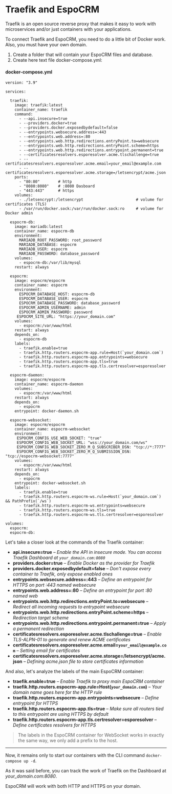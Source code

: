 # Traefik and EspoCRM

Traefik is an open source reverse proxy that makes it easy to work with microservices and/or just containers with your applications.

To connect Traefik and EspoCRM, you need to do a little bit of Docker work. Also, you must have your own domain.

1. Create a folder that will contain your EspoCRM files and database.
2. Create here text file docker-compose.yml:

#### docker-compose.yml

```
version: "3.9"

services:

  traefik:
    image: traefik:latest
    container_name: traefik
    command:
      - --api.insecure=true
      - --providers.docker=true
      - --providers.docker.exposedbydefault=false
      - --entrypoints.websecure.address=:443
      - --entrypoints.web.address=:80
      - --entrypoints.web.http.redirections.entryPoint.to=websecure
      - --entrypoints.web.http.redirections.entryPoint.scheme=https
      - --entrypoints.web.http.redirections.entrypoint.permanent=true
      - --certificatesresolvers.esporesolver.acme.tlschallenge=true
      - --certificatesresolvers.esporesolver.acme.email=your_email@example.com
      - --certificatesresolvers.esporesolver.acme.storage=/letsencrypt/acme.json
    ports:
      - "80:80"        # http
      - "8080:8080"    # :8080 Dasboard
      - "443:443"      # https
    volumes:
      - ./letsencrypt:/letsencrypt                       # volume for certificates (TLS)
      - /var/run/docker.sock:/var/run/docker.sock:ro     # volume for Docker admin

  espocrm-db:
    image: mariadb:latest
    container_name: espocrm-db
    environment:
      MARIADB_ROOT_PASSWORD: root_password
      MARIADB_DATABASE: espocrm
      MARIADB_USER: espocrm
      MARIADB_PASSWORD: database_password
    volumes:
      - espocrm-db:/var/lib/mysql
    restart: always

  espocrm:
    image: espocrm/espocrm
    container_name: espocrm
    environment:
      ESPOCRM_DATABASE_HOST: espocrm-db
      ESPOCRM_DATABASE_USER: espocrm
      ESPOCRM_DATABASE_PASSWORD: database_password
      ESPOCRM_ADMIN_USERNAME: admin
      ESPOCRM_ADMIN_PASSWORD: password
     ESPOCRM_SITE_URL: "https://your_domain.com"
    volumes:
      - espocrm:/var/www/html
    restart: always
    depends_on:
      - espocrm-db
    labels:
      - traefik.enable=true                                           
      - traefik.http.routers.espocrm-app.rule=Host(`your_domain.com`)
      - traefik.http.routers.espocrm-app.entrypoints=websecure
      - traefik.http.routers.espocrm-app.tls=true
      - traefik.http.routers.espocrm-app.tls.certresolver=esporesolver

  espocrm-daemon:
    image: espocrm/espocrm
    container_name: espocrm-daemon
    volumes:
      - espocrm:/var/www/html
    restart: always
    depends_on:
      - espocrm
    entrypoint: docker-daemon.sh

  espocrm-websocket:
    image: espocrm/espocrm
    container_name: espocrm-websocket
    environment:
     ESPOCRM_CONFIG_USE_WEB_SOCKET: "true"
     ESPOCRM_CONFIG_WEB_SOCKET_URL: "wss://your_domain.com/ws"
     ESPOCRM_CONFIG_WEB_SOCKET_ZERO_M_Q_SUBSCRIBER_DSN: "tcp://*:7777"
     ESPOCRM_CONFIG_WEB_SOCKET_ZERO_M_Q_SUBMISSION_DSN: "tcp://espocrm-websocket:7777"
    volumes:
      - espocrm:/var/www/html
    restart: always
    depends_on:
      - espocrm
    entrypoint: docker-websocket.sh
    labels:
      - traefik.enable=true
      - traefik.http.routers.espocrm-ws.rule=Host(`your_domain.com`) && PathPrefix(`/ws`)
      - traefik.http.routers.espocrm-ws.entrypoints=websecure
      - traefik.http.routers.espocrm-ws.tls=true
      - traefik.http.routers.espocrm-ws.tls.certresolver=esporesolver

volumes:
  espocrm:
  espocrm-db:
```

Let's take a closer look at the commands of the Traefik container:

- **api.insecure=true** – *Enable the API in insecure mode. You can access Traefik Dashboard at `your_domain.com:8080`*
- **providers.docker=true** – *Enable Docker as the provider for Traefik*
- **providers.docker.exposedbydefault=false** – *Don't expose every container to Traefik, only expose enabled ones*
- **entrypoints.websecure.address=:443** – *Define an entrypoint for HTTPS on port :443 named websecure*
- **entrypoints.web.address=:80** – *Define an entrypoint for port :80 named web*
- **entrypoints.web.http.redirections.entryPoint.to=websecure** – *Redirect all incoming requests to entrypoint websecure*
- **entrypoints.web.http.redirections.entryPoint.scheme=https** – *Redirection target scheme*
- **entrypoints.web.http.redirections.entrypoint.permanent=true** – *Apply a permanent redirection*
- **certificatesresolvers.esporesolver.acme.tlschallenge=true** – *Enable TLS-ALPN-01 to generate and renew ACME certificates*
- **certificatesresolvers.esporesolver.acme.email=`your_email@example.com`** – *Setting email for certificates*
- **certificatesresolvers.esporesolver.acme.storage=/letsencrypt/acme.json** – *Defining acme.json file to store certificates information*

And also, let's analyze the labels of the main EspoCRM container:

- **traefik.enable=true** – *Enable Traefik to proxy main EspoCRM container*                              
- **traefik.http.routers.espocrm-app.rule=Host(`your_domain.com`)** – *Your domain name goes here for the HTTP rule* 
- **traefik.http.routers.espocrm-app.entrypoints=websecure** – *Define entrypoint for HTTPS* 
- **traefik.http.routers.espocrm-app.tls=true** – *Make sure all routers tied to this entrypoint are using HTTPS by default* 
- **traefik.http.routers.espocrm-app.tls.certresolver=esporesolver** – *Define certificates resolvers for HTTPS* 

> The labels in the EspoCRM container for WebSocket works in exactly the same way, we only add a prefix to the host.

----

Now, it remains only to start our containers with the CLI command `docker-compose up -d`.

As it was said before, you can track the work of Traefik on the Dashboard at *your_domain.com:8080*.

EspoCRM will work with both HTTP and HTTPS on your domain.
